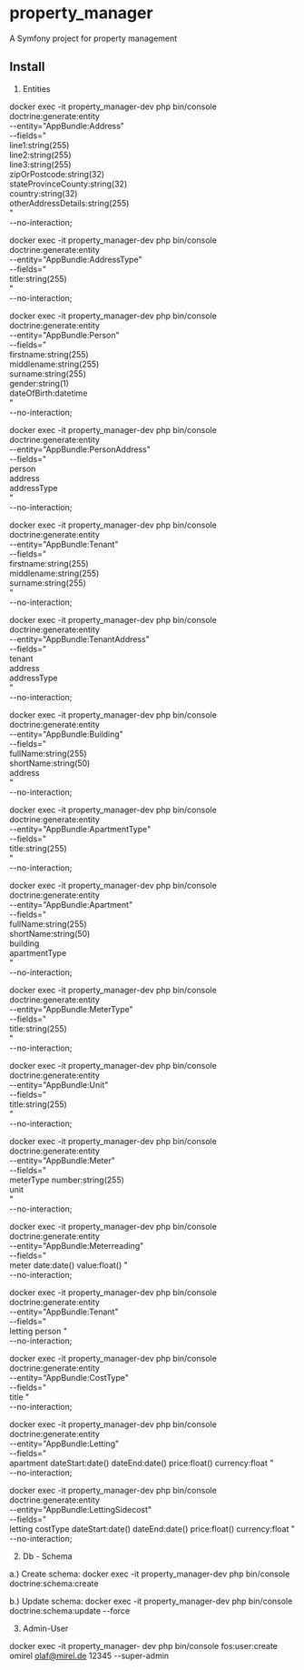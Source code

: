 property_manager
================

A Symfony project for property management

Install
---------------

1. Entities

docker exec -it property_manager-dev php bin/console doctrine:generate:entity \
--entity="AppBundle:Address" \
--fields=" \
line1:string(255) \
line2:string(255) \
line3:string(255) \
zipOrPostcode:string(32) \
stateProvinceCounty:string(32) \
country:string(32) \
otherAddressDetails:string(255) \
" \
--no-interaction;

docker exec -it property_manager-dev php bin/console doctrine:generate:entity \
--entity="AppBundle:AddressType" \
--fields=" \
title:string(255) \
" \
--no-interaction;

docker exec -it property_manager-dev php bin/console doctrine:generate:entity \
--entity="AppBundle:Person" \
--fields=" \
firstname:string(255) \
middlename:string(255) \
surname:string(255) \
gender:string(1) \
dateOfBirth:datetime \
" \
--no-interaction;

docker exec -it property_manager-dev php bin/console doctrine:generate:entity \
--entity="AppBundle:PersonAddress" \
--fields=" \
person \
address \
addressType \
" \
--no-interaction;

docker exec -it property_manager-dev php bin/console doctrine:generate:entity \
--entity="AppBundle:Tenant" \
--fields=" \
firstname:string(255) \
middlename:string(255) \
surname:string(255) \
" \
--no-interaction;

docker exec -it property_manager-dev php bin/console doctrine:generate:entity \
--entity="AppBundle:TenantAddress" \
--fields=" \
tenant \
address \
addressType \
" \
--no-interaction;

docker exec -it property_manager-dev php bin/console doctrine:generate:entity \
--entity="AppBundle:Building" \
--fields=" \
fullName:string(255) \
shortName:string(50) \
address \
" \
--no-interaction;

docker exec -it property_manager-dev php bin/console doctrine:generate:entity \
--entity="AppBundle:ApartmentType" \
--fields=" \
title:string(255) \
" \
--no-interaction;

docker exec -it property_manager-dev php bin/console doctrine:generate:entity \
--entity="AppBundle:Apartment" \
--fields=" \
fullName:string(255) \
shortName:string(50) \
building \
apartmentType \
" \
--no-interaction;



docker exec -it property_manager-dev php bin/console doctrine:generate:entity \
--entity="AppBundle:MeterType" \
--fields=" \
title:string(255) \
" \
--no-interaction;

docker exec -it property_manager-dev php bin/console doctrine:generate:entity \
--entity="AppBundle:Unit" \
--fields=" \
title:string(255) \
" \
--no-interaction;

docker exec -it property_manager-dev php bin/console doctrine:generate:entity \
--entity="AppBundle:Meter" \
--fields=" \
meterType
number:string(255) \
unit \
" \
--no-interaction;

docker exec -it property_manager-dev php bin/console doctrine:generate:entity \
--entity="AppBundle:Meterreading" \
--fields=" \
meter
date:date()
value:float()
" \
--no-interaction;

docker exec -it property_manager-dev php bin/console doctrine:generate:entity \
--entity="AppBundle:Tenant" \
--fields=" \
letting
person
" \
--no-interaction;

docker exec -it property_manager-dev php bin/console doctrine:generate:entity \
--entity="AppBundle:CostType" \
--fields=" \
title
" \
--no-interaction;

docker exec -it property_manager-dev php bin/console doctrine:generate:entity \
--entity="AppBundle:Letting" \
--fields=" \
apartment
dateStart:date()
dateEnd:date()
price:float()
currency:float
" \
--no-interaction;

docker exec -it property_manager-dev php bin/console doctrine:generate:entity \
--entity="AppBundle:LettingSidecost" \
--fields=" \
letting
costType
dateStart:date()
dateEnd:date()
price:float()
currency:float
" \
--no-interaction;


2. Db - Schema

a.) Create schema: 
docker exec -it property_manager-dev php bin/console doctrine:schema:create

b.) Update schema: 
docker exec -it property_manager-dev php bin/console doctrine:schema:update --force 


3. Admin-User

docker exec -it property_manager-
dev php bin/console fos:user:create omirel olaf@mirel.de 12345 --super-admin